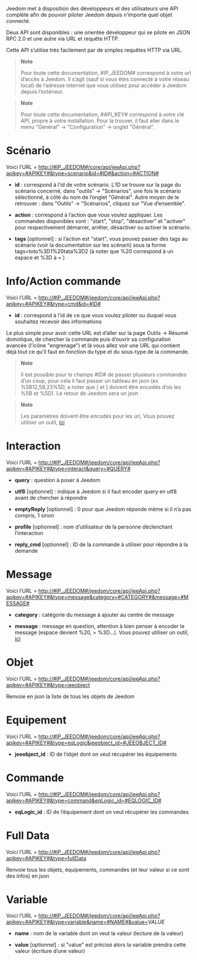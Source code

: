 Jeedom met à disposition des développeurs et des utilisateurs une API
complète afin de pouvoir piloter Jeedom depuis n’importe quel objet
connecté.

Deux API sont disponibles : une orientée développeur qui se pilote en
JSON RPC 2.0 et une autre via URL et requête HTTP.

Cette API s’utilise très facilement par de simples requêtes HTTP via
URL.

> **Note**
>
> Pour toute cette documentation, \#IP\_JEEDOM\# correspond à votre url
> d’accès à Jeedom. Il s’agit (sauf si vous êtes connecté à votre réseau
> local) de l’adresse internet que vous utilisez pour accéder à Jeedom
> depuis l’extérieur.

> **Note**
>
> Pour toute cette documentation, \#API\_KEY\# correspond à votre clé
> API, propre à votre installation. Pour la trouver, il faut aller dans
> le menu "Général" → "Configuration" → onglet "Général".

Scénario 
========

Voici l’URL =
[http://\#IP\_JEEDOM\#/core/api/jeeApi.php?apikey=\#APIKEY\#&type=scenario&id=\#ID\#&action=\#ACTION\#](http://#IP_JEEDOM#/core/api/jeeApi.php?apikey=#APIKEY#&type=scenario&id=#ID#&action=#ACTION#)

-   **id** : correspond à l’id de votre scénario. L’ID se trouve sur la
    page du scénario concerné, dans "outils" → "Scénarios", une fois le
    scénario sélectionné, à côté du nom de l’onglet "Général". Autre
    moyen de le retrouver : dans "Outils" → "Scénarios", cliquez sur
    "Vue d’ensemble".

-   **action** : correspond à l’action que vous voulez appliquer. Les
    commandes disponibles sont : "start", "stop", "désactiver" et
    "activer" pour respectivement démarrer, arrêter, désactiver ou
    activer le scénario.

-   **tags** \[optionnel\] : si l’action est "start", vous pouvez passer
    des tags au scénario (voir la documentation sur les scénarii) sous
    la forme tags=toto%3D1%20tata%3D2 (à noter que %20 correspond à un
    espace et %3D à = )

Info/Action commande 
====================

Voici l’URL =
[http://\#IP\_JEEDOM\#/jeedom/core/api/jeeApi.php?apikey=\#APIKEY\#&type=cmd&id=\#ID\#](http://#IP_JEEDOM#/jeedom/core/api/jeeApi.php?apikey=#APIKEY#&type=cmd&id=#ID#)

-   **id** : correspond à l’id de ce que vous voulez piloter ou duquel
    vous souhaitez recevoir des informations

Le plus simple pour avoir cette URL est d’aller sur la page Outils →
Résumé domotique, de chercher la commande puis d’ouvrir sa configuration
avancée (l’icône "engrenage") et là vous allez voir une URL qui contient
déjà tout ce qu’il faut en fonction du type et du sous-type de la
commande.

> **Note**
>
> Il est possible pour le champs \#ID\# de passer plusieurs commandes
> d’un coup, pour cela il faut passer un tableau en json (ex
> %5B12,58,23%5D, a noter que \[ et \] doivent être encodés d’où les %5B
> et %5D). Le retour de Jeedom sera un json

> **Note**
>
> Les paramètres doivent être encodés pour les url, Vous pouvez utiliser
> un outil, [ici](https://meyerweb.com/eric/tools/dencoder/)

Interaction 
===========

Voici l’URL =
[http://\#IP\_JEEDOM\#/jeedom/core/api/jeeApi.php?apikey=\#APIKEY\#&type=interact&query=\#QUERY\#](http://#IP_JEEDOM#/jeedom/core/api/jeeApi.php?apikey=#APIKEY#&type=interact&query=#QUERY#)

-   **query** : question à poser à Jeedom

-   **utf8** \[optionnel\] : indique à Jeedom si il faut encoder query
    en utf8 avant de chercher à répondre

-   **emptyReply** \[optionnel\] : 0 pour que Jeedom réponde même si il
    n’a pas compris, 1 sinon

-   **profile** \[optionnel\] : nom d’utilisateur de la personne
    déclenchant l’interaction

-   **reply\_cmd** \[optionnel\] : ID de la commande à utiliser pour
    répondre à la demande

Message 
=======

Voici l’URL =
[http://\#IP\_JEEDOM\#/jeedom/core/api/jeeApi.php?apikey=\#APIKEY\#&type=message&category=\#CATEGORY\#&message=\#MESSAGE\#](http://#IP_JEEDOM#/jeedom/core/api/jeeApi.php?apikey=#APIKEY#&type=message&category=#CATEGORY#&message=#MESSAGE#)

-   **category** : catégorie du message à ajouter au centre de message

-   **message** : message en question, attention à bien penser à encoder
    le message (espace devient %20, = %3D…​). Vous pouvez utiliser un
    outil, [ici](https://meyerweb.com/eric/tools/dencoder/)

Objet 
=====

Voici l’URL =
[http://\#IP\_JEEDOM\#/jeedom/core/api/jeeApi.php?apikey=\#APIKEY\#&type=jeeobject](http://#IP_JEEDOM#/jeedom/core/api/jeeApi.php?apikey=#APIKEY#&type=jeeobject)

Renvoie en json la liste de tous les objets de Jeedom

Equipement 
==========

Voici l’URL =
[http://\#IP\_JEEDOM\#/jeedom/core/api/jeeApi.php?apikey=\#APIKEY\#&type=eqLogic&jeeobject\_id=\#JEEOBJECT\_ID\#](http://#IP_JEEDOM#/jeedom/core/api/jeeApi.php?apikey=#APIKEY#&type=eqLogic&jeeobject_id=#JEEOBJECT_ID#)

-   **jeeobject\_id** : ID de l’objet dont on veut récupérer les
    équipements

Commande 
========

Voici l’URL =
[http://\#IP\_JEEDOM\#/jeedom/core/api/jeeApi.php?apikey=\#APIKEY\#&type=command&eqLogic\_id=\#EQLOGIC\_ID\#](http://#IP_JEEDOM#/jeedom/core/api/jeeApi.php?apikey=#APIKEY#&type=command&eqLogic_id=#EQLOGIC_ID#)

-   **eqLogic\_id** : ID de l’équipement dont on veut récupérer les
    commandes

Full Data 
=========

Voici l’URL =
[http://\#IP\_JEEDOM\#/jeedom/core/api/jeeApi.php?apikey=\#APIKEY\#&type=fullData](http://#IP_JEEDOM#/jeedom/core/api/jeeApi.php?apikey=#APIKEY#&type=fullData)

Renvoie tous les objets, équipements, commandes (et leur valeur si ce
sont des infos) en json

Variable 
========

Voici l’URL =
[http://\#IP\_JEEDOM\#/jeedom/core/api/jeeApi.php?apikey=\#APIKEY\#&type=variable&name=\#NAME\#&value=](http://#IP_JEEDOM#/jeedom/core/api/jeeApi.php?apikey=#APIKEY#&type=variable&name=#NAME#&value=)*VALUE*

-   **name** : nom de la variable dont on veut la valeur (lecture de
    la valeur)

-   **value** \[optionnel\] : si "value" est précisé alors la variable
    prendra cette valeur (écriture d’une valeur)


